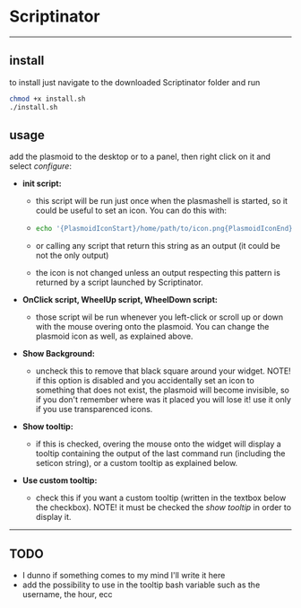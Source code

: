 # Scriptinator

---

## install

to install just navigate to the downloaded Scriptinator folder and run

```bash
chmod +x install.sh
./install.sh
```

## usage

add the plasmoid to the desktop or to a panel, then right click on it and select *configure*:

* **init script:**
  
  * this script will be run just once when the plasmashell is started, so it could be useful to set an icon. You can do this with:
  
  * ```bash
    echo '{PlasmoidIconStart}/home/path/to/icon.png{PlasmoidIconEnd}'  
    ```
  
  * or calling any script that return this string as an output (it could be not the only output)
  
  * the icon is not changed unless an output respecting this pattern is returned by a script launched by Scriptinator.
+ **OnClick script, WheelUp script, WheelDown script:**
  
  + those script wil be run whenever you left-click or scroll up or down with the mouse overing onto the plasmoid. You can change the plasmoid icon as well, as explained above.

+ **Show Background:**
  
  + uncheck this to remove that black square around your widget. NOTE! if this option is disabled and you accidentally set an icon to something that does not exist, the plasmoid will become invisible, so if you don't remember where was it placed you will lose it! use it only if you use transparenced icons.

+ **Show tooltip:**
  
  + if this is checked, overing the mouse onto the widget will display a tooltip containing the output of the last command run (including the seticon string), or a custom tooltip as explained below.

+ **Use custom tooltip:**
  
  + check this if you want a custom tooltip (written in the textbox below the checkbox). NOTE! it must be checked the *show tooltip* in order to display it.

---

## TODO

* I dunno if something comes to my mind I'll write it here
* add the possibility to use in the tooltip bash variable such as the username, the hour, ecc
